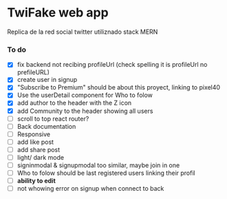 # TwiFake web app

Replica de la red social twitter utiliznado stack MERN

### To do

- [x] fix backend not recibing profileUrl (check spelling it is profileUrl no prefileURL)
- [x] create user in signup
- [x] "Subscribe to Premium" should be about this proyect, linking to pixel40
- [x] Use the userDetail component for Who to folow
- [x] add author to the header with the Z icon
- [x] add Community to the header showing all users
- [ ] scroll to top react router?
- [ ] Back documentation
- [ ] Responsive
- [ ] add like post
- [ ] add share post
- [ ] light/ dark mode
- [ ] signinmodal & signupmodal too similar, maybe join in one
- [ ] Who to folow should be last registered users linking their profil
- [ ] **ability to edit**
- [ ] not whowing error on signup when connect to back
